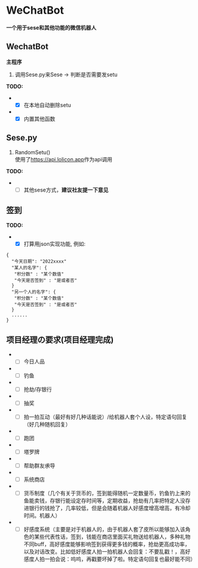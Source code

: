 # WeChatBot
__一个用于sese和其他功能的微信机器人__

## WechatBot
__主程序__
1. 调用Sese.py来Sese $\rightarrow$ 判断是否需要发setu

__TODO:__
- -[x] 在本地自动删除setu
- -[x] 内置其他函数

## Sese.py
1. RandomSetu() <br>
使用了<https://api.lolicon.app>作为api调用

__TODO:__
- -[ ] 其他sese方式，__建议社友提一下意见__
 
## 签到
__TODO:__
- -[x] 打算用json实现功能, 例如: 
```
{
  "今天日期": "2022xxxx"
  "某人的名字": {
   "积分数" : "某个数值"
   "今天是否签到" : "是或者否"
  }
  "另一个人的名字": {
   "积分数" : "某个数值"
   "今天是否签到" : "是或者否"
  }
  ......
}
```



## __项目经理の要求(项目经理完成)__
 - -[ ] 今日人品
 - -[ ] 钓鱼
 - -[ ] 抢劫/存银行
 - -[ ] 抽奖
 - -[ ] 拍一拍互动（最好有好几种话能说）/给机器人套个人设，特定语句回复（好几种随机回复）
 - -[ ] 跑团
 - -[ ] 塔罗牌
 - -[ ] 帮助群友~~求~~导
 - -[ ] 系统商店
 - -[ ] 货币制度（几个有关于货币的，签到能得随机一定数量币，钓鱼钓上来的鱼能卖钱，存银行能设定存时间等，定期收益，抢劫有几率把特定人没存进银行的钱抢了，几率较低，但是会随着机器人好感度增高增高，有冷却时间。机器人）
 - -[ ] 好感度系统（主要是对于机器人的，由于机器人套了皮所以能够加入该角色的某些代表性话，签到，钱能在商店里面买礼物送给机器人，多种礼物不同buff，高好感度能够影响签到获得更多钱的概率，抢劫更高成功率，以及对话改变。比如低好感度人拍一拍机器人会回复：不要乱戳！，高好感度人拍一拍会说：呜呜，再戳要坏掉了啦。特定语句回复也最好能不同）
